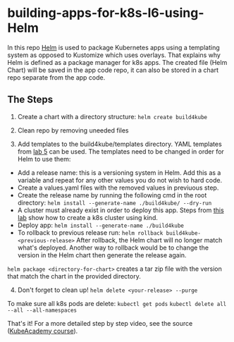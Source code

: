 # building-apps-for-k8s-l6-using-Helm

In this repo [Helm](https://helm.sh/) is used to package Kubernetes apps using a templating system as opposed to Kustomize which uses overlays. That explains why Helm is defined as a package manager for k8s apps.
The created file (Helm Chart) will be saved in the app code repo, it can also be stored in a chart repo separate from the app code.

## The Steps
1. Create a chart with a directory structure:
	`helm create build4kube`

2. Clean repo by removing uneeded files

3. Add templates to the build4kube/templates directory. YAML templates from [lab 5](https://github.com/Fabr1ce/building-apps-for-k8s-l5-using-Kustomize) can be used.
The templates need to be changed in order for Helm to use them:
- Add a release name: this is a versioning system in Helm. Add this as a variable and repeat for any other values you do not wish to hard code.
- Create a values.yaml files with the removed values in previuous step.
- Create the release name by running the following cmd in the root directory:
	`helm install --generate-name ./build4kube/ --dry-run`
- A cluster must already exist in order to deploy this app. Steps from [this lab](https://github.com/Fabr1ce/building-apps-for-k8s-l4-using-Kind) show how to create a k8s cluster using  kind. 
- Deploy app: 
	`helm install --generate-name ./build4kube`
- To rollback to previous release run: 
	`helm rollback build4kube-<previous-release>`
After rollback, the Helm chart will no longer match what's deployed. Another way to rollback would be to change the version in the Helm chart then generate the release again.

`helm package <directory-for-chart>` creates a tar zip file with the version that match the chart in the provided directory. 

4. Don't forget to clean up!
	`helm delete <your-release> --purge`

To make sure all k8s pods are delete:
	`kubectl get pods`
        `kubectl delete all --all --all-namespaces`
	
That's it! For a more detailed step by step video, see the source ([KubeAcademy course](https://kube.academy/courses/building-applications-for-kubernetes/lessons/packaging-your-application)). 
